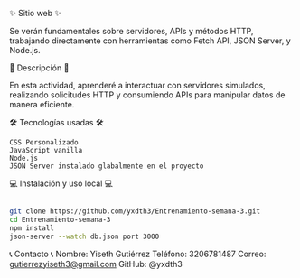 ✨ Sitio web ✨

Se verán fundamentales sobre servidores, APIs y métodos HTTP, trabajando directamente con herramientas como Fetch API, JSON Server, y Node.js.

📝 Descripción 📝

En esta actividad, aprenderé a interactuar con servidores simulados, realizando solicitudes HTTP y consumiendo APIs para manipular datos de manera eficiente.

🛠️ Tecnologías usadas 🛠️
```
CSS Personalizado 
JavaScript vanilla 
Node.js 
JSON Server instalado glabalmente en el proyecto
```
💻 Instalación y uso local 💻

```bash

git clone https://github.com/yxdth3/Entrenamiento-semana-3.git
cd Entrenamiento-semana-3
npm install
json-server --watch db.json port 3000
```
 📞 Contacto 📞
 Nombre: Yiseth Gutiérrez Teléfono: 3206781487 Correo: gutierrezyiseth3@gmail.com GitHub: @yxdth3
